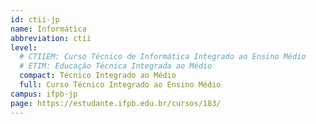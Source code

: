 ```yaml
---
id: ctii-jp
name: Informática
abbreviation: ctii
level:
  # CTIIEM: Curso Técnico de Informática Integrado ao Ensino Médio
  # ETIM: Educação Técnica Integrada ao Médio
  compact: Técnico Integrado ao Médio
  full: Curso Técnico Integrado ao Ensino Médio
campus: ifpb-jp
page: https://estudante.ifpb.edu.br/cursos/183/
---
```

